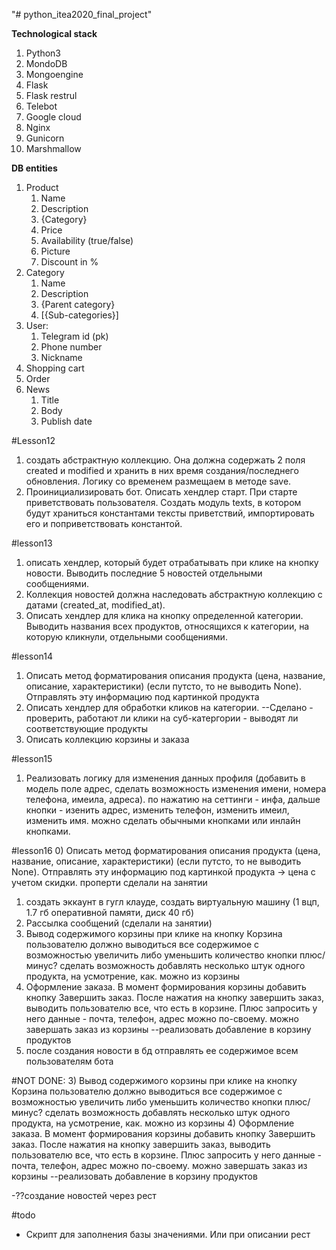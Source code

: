 "# python_itea2020_final_project" 

**Technological stack**
1) Python3
2) MondoDB
3) Mongoengine
4) Flask
5) Flask restrul
6) Telebot
7) Google cloud
8) Nginx
9) Gunicorn
10) Marshmallow

**DB entities**
1) Product
   1. Name
   2. Description
   3. {Category}
   4. Price
   5. Availability (true/false)
   6. Picture
   7. Discount in %
2) Category
   1. Name
   2. Description
   3. {Parent category}
   4. [{Sub-categories}]
3) User:
   1. Telegram id (pk)
   2. Phone number
   3. Nickname
4) Shopping cart
5) Order
6) News
   1. Title
   2. Body
   3. Publish date
   
   
#Lesson12
1) создать абстрактную коллекцию. Она должна содержать 2 поля created и modified и хранить в них время 
создания/последнего обновления. Логику со временем размещаем в методе save.
2) Проинициализировать бот. Описать хендлер старт. При старте приветствовать пользователя. Создать модуль texts, 
в котором будут храниться константами тексты приветствий, импортировать его и поприветствовать константой.

#lesson13
1) описать хендлер, который будет отрабатывать при клике на кнопку новости. Выводить последние 5 новостей отдельными
сообщениями.
2) Коллекция новостей должна наследовать абстрактную коллекцию с датами (created_at, modified_at).
3) Описать хендлер для клика на кнопку определенной категории. Выводить названия всех продуктов, относящихся к 
категории, на которую кликнули, отдельными сообщениями. 

#lesson14
1) Описать метод форматирования описания продукта (цена, название, описание, характеристики) (если путсто, то не выводить None).
Отправлять эту информацию под картинкой продукта
2) Описать хендлер для обработки кликов на категории.
--Сделано - проверить, работают ли клики на суб-катергории - выводят ли соответствующие продукты
3) Описать коллекцию корзины и заказа

#lesson15
1) Реализовать логику для изменения данных профиля (добавить в модель поле адрес, сделать возможность изменения 
имени, номера телефона, имеила, адреса).
по нажатию на сеттинги - инфа, дальше кнопки - изенить адрес, изменить телефон, изменить имеил, изменить имя.
можно сделать обычными кнопками или инлайн кнопками.

#lesson16
0) Описать метод форматирования описания продукта (цена, название, описание, характеристики) (если путсто, то не выводить None).
Отправлять эту информацию под картинкой продукта 
-> цена с учетом скидки. проперти сделали на занятии

1) создать эккаунт в гугл клауде, создать виртуальную машину (1 вцп, 1.7 гб оперативной памяти, диск 40 гб)
2) Рассылка сообщений (сделали на занятии)
3) Вывод содержимого корзины при клике на кнопку Корзина пользователю должно выводиться все содержимое с возможностью увеличить либо уменьшить количество
кнопки плюс/минус?
сделать возможность добавлять несколько штук одного продукта, на усмотрение, как. можно из корзины
4) Оформление заказа. В момент формирования корзины добавить кнопку Завершить заказ.
После нажатия на кнопку завершить заказ, выводить пользователю все, что есть в корзине. Плюс запросить у него данные - почта, телефон, адрес
можно по-своему. можно завершать заказ из корзины
--реализовать добавление в корзину продуктов
5) после создания новости в бд отправлять ее содержимое всем пользователям бота

#NOT DONE:
3) Вывод содержимого корзины при клике на кнопку Корзина пользователю должно выводиться все содержимое с возможностью увеличить либо уменьшить количество
кнопки плюс/минус?
сделать возможность добавлять несколько штук одного продукта, на усмотрение, как. можно из корзины
4) Оформление заказа. В момент формирования корзины добавить кнопку Завершить заказ.
После нажатия на кнопку завершить заказ, выводить пользователю все, что есть в корзине. Плюс запросить у него данные - почта, телефон, адрес
можно по-своему. можно завершать заказ из корзины
--реализовать добавление в корзину продуктов

-??создание новостей через рест

#todo
- Скрипт для заполнения базы значениями. 
  Или при описании рест
  
  
